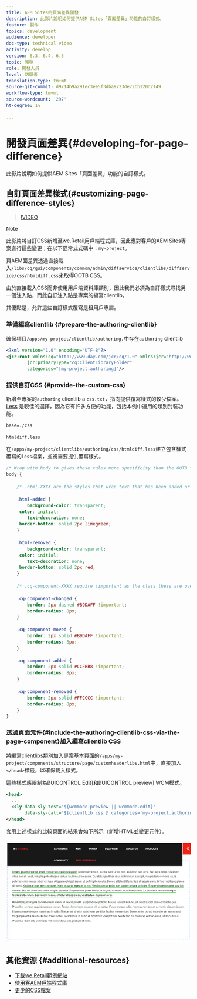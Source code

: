 ```yaml
---
title: AEM Sites的頁面差異開發
description: 此影片說明如何提供AEM Sites「頁面差異」功能的自訂樣式。
feature: 製作
topics: development
audience: developer
doc-type: technical video
activity: develop
version: 6.3, 6.4, 6.5
topic: 開發
role: 開發人員
level: 初學者
translation-type: tm+mt
source-git-commit: d9714b9a291ec3ee5f3dba9723de72bb120d2149
workflow-type: tm+mt
source-wordcount: '297'
ht-degree: 1%

---
```



# 開發頁面差異{#developing-for-page-difference}

此影片說明如何提供AEM Sites「頁面差異」功能的自訂樣式。

## 自訂頁面差異樣式{#customizing-page-difference-styles}

>[!VIDEO](https://video.tv.adobe.com/v/18871/?quality=9&learn=on)

>[!NOTE]
>
>此影片將自訂CSS新增至we.Retail用戶端程式庫，因此應對客戶的AEM Sites專案進行這些變更；在以下范常式式碼中：`my-project`。

頁AEM面差異透過直接載入`/libs/cq/gui/components/common/admin/diffservice/clientlibs/diffservice/css/htmldiff.css`來取得OOTB CSS。

由於直接載入CSS而非使用用戶端資料庫類別，因此我們必須為自訂樣式尋找另一個注入點，而此自訂注入點是專案的編寫clientlib。

其優點是，允許這些自訂樣式覆寫是租用戶專屬。

### 準備編寫clientlib {#prepare-the-authoring-clientlib}

確保項目`/apps/my-project/clientlib/authoring.`中存在`authoring` clientlib

```xml
<?xml version="1.0" encoding="UTF-8"?>
<jcr:root xmlns:cq="http://www.day.com/jcr/cq/1.0" xmlns:jcr="http://www.jcp.org/jcr/1.0"
        jcr:primaryType="cq:ClientLibraryFolder"
        categories="[my-project.authoring]"/>
```

### 提供自訂CSS {#provide-the-custom-css}

新增至專案的`authoring` clientlib a `css.txt`，指向提供覆寫樣式的較少檔案。 [Less](https://lesscss.org/) 是較佳的選擇，因為它有許多方便的功能，包括本例中運用的類別封裝功能。

```shell
base=./css

htmldiff.less
```

在`/apps/my-project/clientlibs/authoring/css/htmldiff.less`建立包含樣式覆寫的`less`檔案，並視需要提供覆寫樣式。

```css
/* Wrap with body to gives these rules more specificity than the OOTB */
body {

    /* .html-XXXX are the styles that wrap text that has been added or removed */

    .html-added {
        background-color: transparent;
     color: initial;
        text-decoration: none;
     border-bottom: solid 2px limegreen;
    }

    .html-removed {
        background-color: transparent;
     color: initial;
        text-decoration: none;
     border-bottom: solid 2px red;
    }

    /* .cq-component-XXXX require !important as the class these are overriding uses it. */

    .cq-component-changed {
        border: 2px dashed #B9DAFF !important;
        border-radius: 8px;
    }
    
    .cq-component-moved {
        border: 2px solid #B9DAFF !important;
        border-radius: 8px;
    }

    .cq-component-added {
        border: 2px solid #CCEBB8 !important;
        border-radius: 8px;
    }

    .cq-component-removed {
        border: 2px solid #FFCCCC !important;
        border-radius: 8px;
    }
}
```

### 透過頁面元件{#include-the-authoring-clientlib-css-via-the-page-component}加入編寫clientlib CSS

將編寫clientlibs類別加入專案基本頁面的`/apps/my-project/components/structure/page/customheaderlibs.html`中，直接加入`</head>`標籤，以確保載入樣式。

這些樣式應限制為[!UICONTROL Edit]和[!UICONTROL preview] WCM模式。

```xml
<head>
  ...
  <sly data-sly-test="${wcmmode.preview || wcmmode.edit}" 
       data-sly-call="${clientLib.css @ categories='my-project.authoring'}"/>
</head>
```

套用上述樣式的比較頁面的結果會如下所示（新增HTML並變更元件）。

![頁面差異](assets/page-diff.png)

## 其他資源 {#additional-resources}

* [下載we.Retail範例網站](https://github.com/Adobe-Marketing-Cloud/aem-sample-we-retail/releases)
* [使用客AEM戶端程式庫](https://helpx.adobe.com/experience-manager/6-5/sites/developing/using/clientlibs.html)
* [更少的CSS檔案](https://lesscss.org/)
